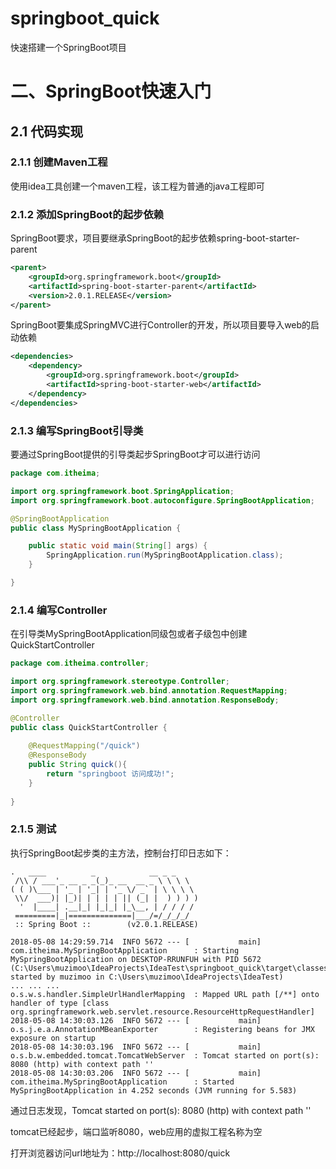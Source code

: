 # springboot_quick
快速搭建一个SpringBoot项目
# 二、SpringBoot快速入门

## 2.1 代码实现

### 2.1.1 创建Maven工程

使用idea工具创建一个maven工程，该工程为普通的java工程即可

### 2.1.2 添加SpringBoot的起步依赖

SpringBoot要求，项目要继承SpringBoot的起步依赖spring-boot-starter-parent

```xml
<parent>
    <groupId>org.springframework.boot</groupId>
    <artifactId>spring-boot-starter-parent</artifactId>
    <version>2.0.1.RELEASE</version>
</parent>
```

SpringBoot要集成SpringMVC进行Controller的开发，所以项目要导入web的启动依赖

```xml
<dependencies>
    <dependency>
        <groupId>org.springframework.boot</groupId>
        <artifactId>spring-boot-starter-web</artifactId>
    </dependency>
</dependencies>
```

### 2.1.3 编写SpringBoot引导类

要通过SpringBoot提供的引导类起步SpringBoot才可以进行访问

```java
package com.itheima;

import org.springframework.boot.SpringApplication;
import org.springframework.boot.autoconfigure.SpringBootApplication;

@SpringBootApplication
public class MySpringBootApplication {

    public static void main(String[] args) {
        SpringApplication.run(MySpringBootApplication.class);
    }

}
```

### 2.1.4 编写Controller

在引导类MySpringBootApplication同级包或者子级包中创建QuickStartController

```java
package com.itheima.controller;

import org.springframework.stereotype.Controller;
import org.springframework.web.bind.annotation.RequestMapping;
import org.springframework.web.bind.annotation.ResponseBody;

@Controller
public class QuickStartController {
    
    @RequestMapping("/quick")
    @ResponseBody
    public String quick(){
        return "springboot 访问成功!";
    }
    
}
```

### 2.1.5 测试

执行SpringBoot起步类的主方法，控制台打印日志如下：

```
.   ____          _            __ _ _
 /\\ / ___'_ __ _ _(_)_ __  __ _ \ \ \ \
( ( )\___ | '_ | '_| | '_ \/ _` | \ \ \ \
 \\/  ___)| |_)| | | | | || (_| |  ) ) ) )
  '  |____| .__|_| |_|_| |_\__, | / / / /
 =========|_|==============|___/=/_/_/_/
 :: Spring Boot ::        (v2.0.1.RELEASE)

2018-05-08 14:29:59.714  INFO 5672 --- [           main] com.itheima.MySpringBootApplication      : Starting MySpringBootApplication on DESKTOP-RRUNFUH with PID 5672 (C:\Users\muzimoo\IdeaProjects\IdeaTest\springboot_quick\target\classes started by muzimoo in C:\Users\muzimoo\IdeaProjects\IdeaTest)
... ... ...
o.s.w.s.handler.SimpleUrlHandlerMapping  : Mapped URL path [/**] onto handler of type [class org.springframework.web.servlet.resource.ResourceHttpRequestHandler]
2018-05-08 14:30:03.126  INFO 5672 --- [           main] o.s.j.e.a.AnnotationMBeanExporter        : Registering beans for JMX exposure on startup
2018-05-08 14:30:03.196  INFO 5672 --- [           main] o.s.b.w.embedded.tomcat.TomcatWebServer  : Tomcat started on port(s): 8080 (http) with context path ''
2018-05-08 14:30:03.206  INFO 5672 --- [           main] com.itheima.MySpringBootApplication      : Started MySpringBootApplication in 4.252 seconds (JVM running for 5.583)
```

通过日志发现，Tomcat started on port(s): 8080 (http) with context path ''

tomcat已经起步，端口监听8080，web应用的虚拟工程名称为空

打开浏览器访问url地址为：http://localhost:8080/quick
